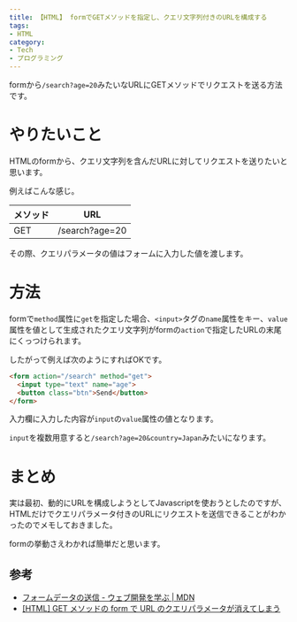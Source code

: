 ```yaml
---
title: 【HTML】 formでGETメソッドを指定し、クエリ文字列付きのURLを構成する
tags:
- HTML
category:
- Tech
- プログラミング
---
```


formから`/search?age=20`みたいなURLにGETメソッドでリクエストを送る方法です。

<!-- more -->

# やりたいこと

HTMLのformから、クエリ文字列を含んだURLに対してリクエストを送りたいと思います。

例えばこんな感じ。

| メソッド | URL            |
|----------|----------------|
| GET      | /search?age=20 |

その際、クエリパラメータの値はフォームに入力した値を渡します。

# 方法

formで`method`属性に`get`を指定した場合、`<input>`タグの`name`属性をキー、`value`属性を値として生成されたクエリ文字列がformの`action`で指定したURLの末尾にくっつけられます。

したがって例えば次のようにすればOKです。

```html
<form action="/search" method="get">
  <input type="text" name="age">
  <button class="btn">Send</button>
</form>
```

入力欄に入力した内容が`input`の`value`属性の値となります。

`input`を複数用意すると`/search?age=20&country=Japan`みたいになります。

# まとめ

実は最初、動的にURLを構成しようとしてJavascriptを使おうとしたのですが、HTMLだけでクエリパラメータ付きのURLにリクエストを送信できることがわかったのでメモしておきました。

formの挙動さえわかれば簡単だと思います。

## 参考

- [フォームデータの送信 - ウェブ開発を学ぶ | MDN](https://developer.mozilla.org/ja/docs/Learn/Forms/Sending_and_retrieving_form_data)
- [[HTML] GET メソッドの form で URL のクエリパラメータが消えてしまう](https://qiita.com/QUANON/items/d8528afb37e14e8866b9)

